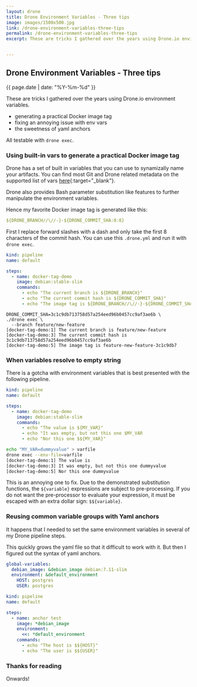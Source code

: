 ```yaml
---
layout: drone
title: Drone Environment Variables - Three tips
image: images/1500x500.jpg
link: /drone-environment-variables-three-tips
permalink: /drone-environment-variables-three-tips
excerpt: These are tricks I gathered over the years using Drone.io environment variables. All testable with `drone exec`.


---
```


## Drone Environment Variables - Three tips

{{ page.date | date: "%Y-%m-%d" }}

These are tricks I gathered over the years using Drone.io environment variables.

 - generating a practical Docker image tag
 - fixing an annoying issue with env vars
 - the sweetness of yaml anchors

All testable with `drone exec`.

### Using built-in vars to generate a practical Docker image tag

Drone has a set of built in variables that you can use to synamizally name your artifacts. You can find most Git and Drone related metadata on the supported list of vars [here](https://docs.drone.io/reference/environ/){:target="\_blank"}.

Drone also provides Bash parameter substitution like features to further manipulate the environment variables.

Hence my favorite Docker image tag is generated like this:

```yaml
${DRONE_BRANCH//\//-}-${DRONE_COMMIT_SHA:0:8}
```

First I replace forward slashes with a dash and only take the first 8 characters of the commit hash. You can use this `.drone.yml` and run it with `drone exec`.

```yaml
kind: pipeline
name: default

steps:
  - name: docker-tag-demo
    image: debian:stable-slim
    commands:
      - echo "The current branch is ${DRONE_BRANCH}"
      - echo "The current commit hash is ${DRONE_COMMIT_SHA}"
      - echo "The image tag is ${DRONE_BRANCH//\//-}-${DRONE_COMMIT_SHA:0:8}"
```

```
DRONE_COMMIT_SHA=3c1c9db713758d57a254eed96b0457cc9af3ae6b \
./drone exec \
  --branch feature/new-feature
[docker-tag-demo:1] The current branch is feature/new-feature
[docker-tag-demo:3] The current commit hash is 3c1c9db713758d57a254eed96b0457cc9af3ae6b
[docker-tag-demo:5] The image tag is feature-new-feature-3c1c9db7
```

### When variables resolve to empty string

There is a gotcha with environment variables that is best presented with the following pipeline.


```yaml
kind: pipeline
name: default

steps:
  - name: docker-tag-demo
    image: debian:stable-slim
    commands:
      - echo "The value is ${MY_VAR}"
      - echo "It was empty, but not this one $MY_VAR
      - echo "Nor this one $${MY_VAR}"
```

```bash
echo "MY_VAR=dummyvalue" > varfile
drone exec --env-file=varfile
[docker-tag-demo:1] The value is 
[docker-tag-demo:3] It was empty, but not this one dummyvalue
[docker-tag-demo:5] Nor this one dummyvalue
```

This is an annoying one to fix. Due to the demonstrated substitution functions, the `${variable}` expressions are subject to pre-processing. If you do not want the pre-processor to evaluate your expression, it must be escaped with an extra dollar sign: `$${variable}`.

### Reusing common variable groups with Yaml anchors

It happens that I needed to set the same environment variables in several of my Drone pipeline steps.

This quickly grows the yaml file so that it difficult to work with it. But then I figured out the syntax of yaml anchors.

```yaml
global-variables:
  debian_image: &debian_image debian:7.11-slim
  environment: &default_environment
    HOST: postgres
    USER: postgres

kind: pipeline
name: default

steps:
  - name: anchor test
    image: *debian_image
    environment:
      <<: *default_environment
    commands:
      - echo "The host is $${HOST}"
      - echo "The user is $${USER}"
```

### Thanks for reading

Onwards!
